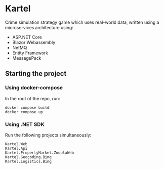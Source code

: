 # Kartel
Crime simulation strategy game which uses real-world data, written using a microservices architecture using: 
- ASP.NET Core
- Blazor Webassembly
- NetMQ
- Entity Framework
- MessagePack

## Starting the project

### Using docker-compose

In the root of the repo, run:

```
docker compose build
docker compose up
```

### Using .NET SDK

Run the following projects simultaneously:

```
Kartel.Web
Kartel.Api
Kartel.PropertyMarket.ZooplaWeb
Kartel.Geocoding.Bing
Kartel.Logistics.Bing
```
